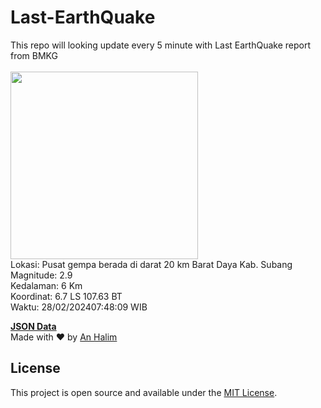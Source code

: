 # Last-EarthQuake
This repo will looking update every 5 minute with Last EarthQuake report from BMKG
<br>
<br>
<img src="https://static.bmkg.go.id/20240228074809.mmi.jpg" width="300"/>
<br>
Lokasi: Pusat gempa berada di darat 20 km Barat Daya Kab. Subang <br>
Magnitude: 2.9 <br>
Kedalaman: 6 Km <br>
Koordinat: 6.7 LS 107.63 BT <br>
Waktu: 28/02/202407:48:09 WIB <br>

<a href="./data/data.json">**JSON Data**</a>
<br>
Made with ❤️ by <a href="https://github.com/an-halim">An Halim</a>
## License

This project is open source and available under the [MIT License](LICENSE).

